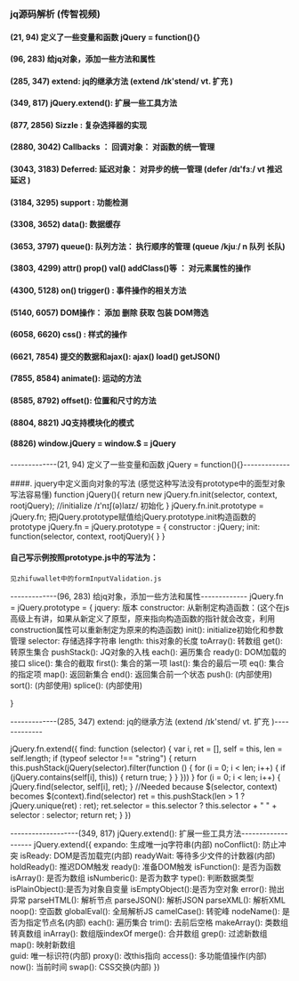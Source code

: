### jq源码解析 (传智视频)

#### (21, 94)      定义了一些变量和函数  jQuery = function(){}
#### (96, 283)     给jq对象，添加一些方法和属性
#### (285, 347)    extend: jq的继承方法 (extend /ɪk'stend/ vt. 扩充 )
#### (349, 817)    jQuery.extend(): 扩展一些工具方法
#### (877, 2856)   Sizzle : 复杂选择器的实现
#### (2880, 3042)  Callbacks ： 回调对象： 对函数的统一管理
#### (3043, 3183)  Deferred: 延迟对象： 对异步的统一管理  (defer /dɪ'fɜː/ vt 推迟 延迟 )
#### (3184, 3295)  support : 功能检测
#### (3308, 3652)  data(): 数据缓存
#### (3653, 3797)  queue(): 队列方法： 执行顺序的管理  (queue /kjuː/ n 队列 长队)
#### (3803, 4299)  attr() prop() val() addClass()等 ： 对元素属性的操作
#### (4300, 5128)  on() trigger() : 事件操作的相关方法  
#### (5140, 6057)  DOM操作： 添加 删除 获取 包装 DOM筛选 
#### (6058, 6620)  css() : 样式的操作  
#### (6621, 7854)  提交的数据和ajax(): ajax() load() getJSON()   
#### (7855, 8584)  animate(): 运动的方法  
#### (8585, 8792)  offset(): 位置和尺寸的方法
#### (8804, 8821)  JQ支持模块化的模式
#### (8826)        window.jQuery = window.$ = jQuery


-------------(21, 94) 定义了一些变量和函数  jQuery = function(){}-------------

####. jquery中定义面向对象的写法 (感觉这种写法没有prototype中的面型对象写法容易懂)
function jQuery(){
    return new jQuery.fn.init(selector, context, rootjQuery);   //initialize /ɪ'nɪʃ(ə)laɪz/ 初始化 
}
jQuery.fn.init.prototype = jQuery.fn; 把jQuery.prototype赋值给jQuery.prototype.init构造函数的prototype
jQuery.fn = jQuery.prototype = {
    constructor : jQuery;
    init: function(selector, context, rootjQuery){
    }
}
#### 自己写示例按照prototype.js中的写法为：
    见zhifuwallet中的formInputValidation.js
    


-------------(96, 283) 给jq对象，添加一些方法和属性-------------
jQuery.fn = jQuery.prototype = {
    jquery:         版本
    constructor:    从新制定构造函数：(这个在js高级上有讲，如果从新定义了原型，原来指向构造函数的指针就会改变，利用construction属性可以重新制定为原来的构造函数)
    init():         initialize初始化和参数管理
    selector:       存储选择字符串
    length:         this对象的长度
    toArray():      转数组
    get():          转原生集合
    pushStack():    JQ对象的入栈
    each():         遍历集合
    ready():        DOM加载的接口
    slice():        集合的截取
    first():        集合的第一项
    last():         集合的最后一项
    eq():           集合的指定项
    map():          返回新集合
    end():          返回集合前一个状态
    push():         (内部使用)
    sort():         (内部使用)
    splice():       (内部使用)
    
}



-------------(285, 347) extend: jq的继承方法 (extend /ɪk'stend/ vt. 扩充 )-------------


 jQuery.fn.extend({
        find: function (selector) {
            var i,
                ret = [],
                self = this,
                len = self.length;
            if (typeof selector !== "string") {
                return this.pushStack(jQuery(selector).filter(function () {
                    for (i = 0; i < len; i++) {
                        if (jQuery.contains(self[i], this)) {
                            return true;
                        }
                    }
                }))
            }
            for (i = 0; i < len; i++) {
                jQuery.find(selector, self[i], ret);
            }
            //Needed because $(selector, context) becomes $(context).find(selector)
            ret = this.pushStack(len > 1 ? jQuery.unique(ret) : ret);
            ret.selector = this.selector ? this.selector + " " + selector : selector;
            return ret;
        }
    })
    
    
    


-------------------(349, 817)    jQuery.extend(): 扩展一些工具方法-------------------
jQuery.extend({
    expando:        生成唯一jq字符串(内部)
    noConflict():   防止冲突
    isReady:        DOM是否加载完(内部)
    readyWait:      等待多少文件的计数器(内部)
    holdReady():    推迟DOM触发
    ready():        准备DOM触发
    isFunction():   是否为函数
    isArray():      是否为数组
    isNumberic():   是否为数字
    type():         判断数据类型
    isPlainObject():是否为对象自变量
    isEmptyObject():是否为空对象
    error():        抛出异常
    parseHTML():    解析节点
    parseJSON():    解析JSON
    parseXML():     解析XML
    noop():         空函数
    globalEval():   全局解析JS
    camelCase():    转驼峰
    nodeName():     是否为指定节点名(内部)
    each():         遍历集合
    trim():         去前后空格
    makeArray():    类数组转真数组
    inArray():      数组版indexOf
    merge():        合并数组
    grep():         过滤新数组
    map():          映射新数组          
    guid:           唯一标识符(内部)
    proxy():        改this指向
    access():       多功能值操作(内部)
    now():          当前时间
    swap():         CSS交换(内部)
})




























